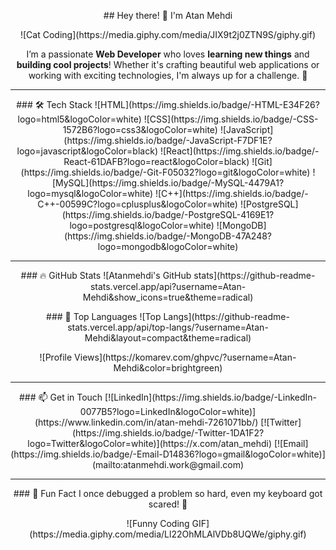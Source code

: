 <p align="center">
  ## Hey there! 👋 I'm Atan Mehdi
</p>

<p align="center">
  ![Cat Coding](https://media.giphy.com/media/JIX9t2j0ZTN9S/giphy.gif)
</p>

<p align="center">
  I’m a passionate <strong>Web Developer</strong> who loves <strong>learning new things</strong> and <strong>building cool projects</strong>! Whether it's crafting beautiful web applications or working with exciting technologies, I'm always up for a challenge. 🚀
</p>

---

<p align="center">
  ### 🛠 Tech Stack
  ![HTML](https://img.shields.io/badge/-HTML-E34F26?logo=html5&logoColor=white)
  ![CSS](https://img.shields.io/badge/-CSS-1572B6?logo=css3&logoColor=white)
  ![JavaScript](https://img.shields.io/badge/-JavaScript-F7DF1E?logo=javascript&logoColor=black)
  ![React](https://img.shields.io/badge/-React-61DAFB?logo=react&logoColor=black)
  ![Git](https://img.shields.io/badge/-Git-F05032?logo=git&logoColor=white)
  ![MySQL](https://img.shields.io/badge/-MySQL-4479A1?logo=mysql&logoColor=white)
  ![C++](https://img.shields.io/badge/-C++-00599C?logo=cplusplus&logoColor=white)
  ![PostgreSQL](https://img.shields.io/badge/-PostgreSQL-4169E1?logo=postgresql&logoColor=white)
  ![MongoDB](https://img.shields.io/badge/-MongoDB-47A248?logo=mongodb&logoColor=white)
</p>

---

<p align="center">
  ### 🔥 GitHub Stats
  ![Atanmehdi's GitHub stats](https://github-readme-stats.vercel.app/api?username=Atan-Mehdi&show_icons=true&theme=radical)
</p>

<p align="center">
  ### 🚀 Top Languages
  ![Top Langs](https://github-readme-stats.vercel.app/api/top-langs/?username=Atan-Mehdi&layout=compact&theme=radical)
</p>

<p align="center">
  ![Profile Views](https://komarev.com/ghpvc/?username=Atan-Mehdi&color=brightgreen)
</p>

---

<p align="center">
  ### 📫 Get in Touch
  [![LinkedIn](https://img.shields.io/badge/-LinkedIn-0077B5?logo=LinkedIn&logoColor=white)](https://www.linkedin.com/in/atan-mehdi-7261071bb/)
  [![Twitter](https://img.shields.io/badge/-Twitter-1DA1F2?logo=Twitter&logoColor=white)](https://x.com/atan_mehdi)
  [![Email](https://img.shields.io/badge/-Email-D14836?logo=gmail&logoColor=white)](mailto:atanmehdi.work@gmail.com)
</p>

---

<p align="center">
  ### 🎯 Fun Fact
  I once debugged a problem so hard, even my keyboard got scared! 👾
</p>

<p align="center">
  ![Funny Coding GIF](https://media.giphy.com/media/Ll22OhMLAlVDb8UQWe/giphy.gif)
</p>
